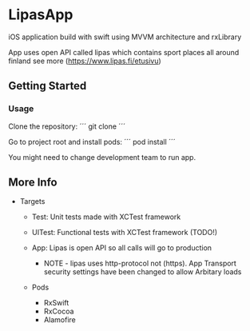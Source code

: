 # LipasApp

iOS application build with swift using MVVM architecture and rxLibrary

App uses open API called lipas which contains sport places all around finland
see more (https://www.lipas.fi/etusivu) 

## Getting Started

### Usage 

Clone the repository: 
    ´´´
    git clone <url>
    ´´´

Go to project root and install pods:
    ´´´
    pod install
    ´´´
    
You might need to change development team to run app.


## More Info

 - Targets
    - Test: Unit tests made with XCTest framework
    - UITest: Functional tests with XCTest framework (TODO!)
    - App: Lipas is open API so all calls will go to production
        - NOTE - lipas uses http-protocol not (https). App Transport security settings have been changed to allow Arbitary loads
        
    - Pods
        - RxSwift
        - RxCocoa
        - Alamofire
    
